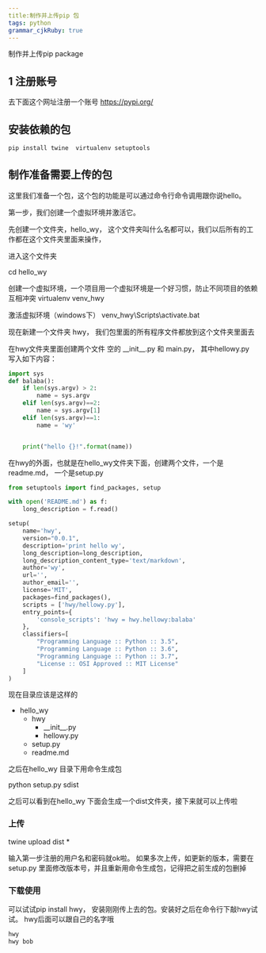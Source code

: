 ```yaml
---
title:制作并上传pip 包
tags: python
grammar_cjkRuby: true
---
```



制作并上传pip package

## 1 注册账号

去下面这个网址注册一个账号
https://pypi.org/

## 安装依赖的包

``` bash
pip install twine  virtualenv setuptools
```


## 制作准备需要上传的包

这里我们准备一个包，这个包的功能是可以通过命令行命令调用跟你说hello。 

第一步，我们创建一个虚拟环境并激活它。

先创建一个文件夹，hello_wy， 这个文件夹叫什么名都可以，我们以后所有的工作都在这个文件夹里面来操作，

进入这个文件夹

cd hello_wy

创建一个虚拟环境，一个项目用一个虚拟环境是一个好习惯，防止不同项目的依赖互相冲突
virtualenv venv_hwy


激活虚拟环境（windows下）
venv_hwy\Scripts\activate.bat


现在新建一个文件夹  hwy， 我们包里面的所有程序文件都放到这个文件夹里面去


在hwy文件夹里面创建两个文件  空的 \_\_init\_\_.py  和 main.py， 其中hellowy.py 写入如下内容：

``` python
import sys
def balaba():
    if len(sys.argv) > 2:
        name = sys.argv
    elif len(sys.argv)==2:
        name = sys.argv[1]
    elif len(sys.argv)==1:
        name = 'wy'


    print("hello {}!".format(name))

```

在hwy的外面，也就是在hello_wy文件夹下面，创建两个文件，一个是readme.md， 一个是setup.py


``` python
from setuptools import find_packages, setup

with open('README.md') as f:
    long_description = f.read()

setup(
    name='hwy',
    version="0.0.1",
    description='print hello wy',
    long_description=long_description,
    long_description_content_type='text/markdown',
    author='wy',
    url='',
    author_email='',
    license='MIT', 
    packages=find_packages(),
    scripts = ['hwy/hellowy.py'],
    entry_points={
        'console_scripts': 'hwy = hwy.hellowy:balaba'
    },
    classifiers=[
        "Programming Language :: Python :: 3.5",
        "Programming Language :: Python :: 3.6",
        "Programming Language :: Python :: 3.7",
        "License :: OSI Approved :: MIT License"
    ]
)

```


现在目录应该是这样的

 - hello_wy
     - hwy
         - \_\_init__.py
         - hellowy.py
     - setup.py
     - readme.md

 

之后在hello_wy 目录下用命令生成包

python setup.py sdist

之后可以看到在hello_wy 下面会生成一个dist文件夹，接下来就可以上传啦

### 上传

twine upload dist \*

输入第一步注册的用户名和密码就ok啦。
如果多次上传，如更新的版本，需要在setup.py 里面修改版本号，并且重新用命令生成包，记得把之前生成的包删掉

### 下载使用
可以试试pip install hwy， 安装刚刚传上去的包。安装好之后在命令行下敲hwy试试。 hwy后面可以跟自己的名字哦 

``` bash
hwy
hwy bob
```